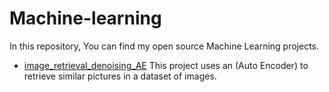 # Machine-learning


In this repository, You can find my open source Machine Learning projects.

- [image_retrieval_denoising_AE](/image_retrieval_denoising_AE)
  This project uses an (Auto Encoder) to retrieve similar pictures in a dataset of images. 
